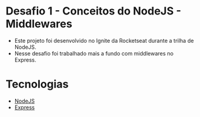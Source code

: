 # Desafio 1 - Conceitos do NodeJS - Middlewares

 - Este projeto foi desenvolvido no Ignite da Rocketseat durante a trilha de NodeJS. 
 - Nesse desafio foi trabalhado mais a fundo com middlewares no Express.
 
# Tecnologias
  
 - [NodeJS](https://nodejs.org/en/)
 - [Express](https://expressjs.com/pt-br/)
